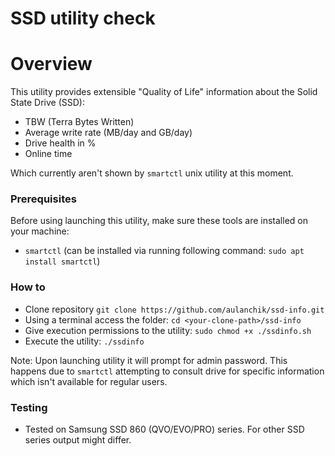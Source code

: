 # SSD utility check #

# Overview #

This utility provides extensible "Quality of Life" information about the Solid State Drive (SSD):

 * TBW (Terra Bytes Written)
 * Average write rate (MB/day and GB/day)
 * Drive health in %
 * Online time

Which currently aren't shown by `smartctl` unix utility at this moment.

### Prerequisites ###

Before using launching this utility, make sure these tools are installed on your machine:

* `smartctl` (can be installed via running following command: `sudo apt install smartctl`)

### How to ###

* Clone repository `git clone https://github.com/aulanchik/ssd-info.git`
* Using a terminal access the folder: `cd <your-clone-path>/ssd-info`
* Give execution permissions to the utility: `sudo chmod +x ./ssdinfo.sh`
* Execute the utility: `./ssdinfo`

Note: Upon launching utility it will prompt for admin password. This happens due to `smartctl`
attempting to consult drive for specific information which isn't available for regular users.

### Testing ###

* Tested on Samsung SSD 860 (QVO/EVO/PRO) series. For other SSD series output might differ. 

